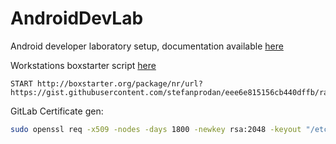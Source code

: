 # AndroidDevLab

Android developer laboratory setup, documentation available [here](https://github.com/stefanprodan/AndroidDevLab/wiki)

Workstations boxstarter script [here](https://gist.github.com/stefanprodan/eee6e815156cb440dffb)

```
START http://boxstarter.org/package/nr/url?https://gist.githubusercontent.com/stefanprodan/eee6e815156cb440dffb/raw/8cfdc450ecf182d97ef0db769dbf4efb6f266c00/Boxstarter.ps1
```

GitLab Certificate gen:

```bash
sudo openssl req -x509 -nodes -days 1800 -newkey rsa:2048 -keyout "/etc/gitlab/ssl/git.lab.key" -out "/etc/gitlab/ssl/git.lab.crt"
```
